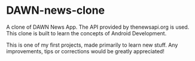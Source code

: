 # DAWN-news-clone

A clone of DAWN News App. The API provided by thenewsapi.org is used. 
This clone is built to learn the concepts of Android Development.

This is one of my first projects, made primarily to learn new stuff. 
Any improvements, tips or corrections would be greatly appreciated!
